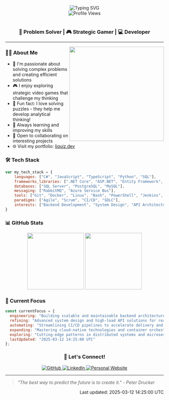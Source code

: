 <div align="center">
  <img src="https://readme-typing-svg.herokuapp.com?font=Fira+Code&weight=500&size=40&pause=1000&color=3B82F6&center=true&vCenter=true&width=600&lines=Hi+there!+I'm+Vladyslav+👋;Backend+Developer;Problem+Solver;Strategic+Thinker" alt="Typing SVG" />
</div>

<div align="center">
  <img src="https://komarev.com/ghpvc/?username=liquizz&style=flat-square&color=3B82F6" alt="Profile Views" />
</div>

<br/>

<div align="center">
  
### 🧩 Problem Solver | 🎮 Strategic Gamer | 💻 Developer

</div>

---

<img align="right" src="https://raw.githubusercontent.com/liquizz/liquizz/main/assets/coding.gif" width="300" />

### 👨‍💻 About Me

- 🎯 I'm passionate about solving complex problems and creating efficient solutions
- 🎮 I enjoy exploring strategic video games that challenge my thinking
- 🧩 Fun fact: I love solving puzzles - they help me develop analytical thinking!
- 🌱 Always learning and improving my skills
- 🤝 Open to collaborating on interesting projects
- 🌐 Visit my portfolio: [liquiz.dev](https://liquiz.dev)

### 🛠️ Tech Stack

<div align="left">

```javascript
var my_tech_stack = {
    languages: ["C#", "JavaScript", "TypeScript", "Python", "SQL"],
    frameworks_libraries: [".NET Core", "ASP.NET", "Entity Framework", "Dapper", "React", "Angular 2+"],
    databases: ["SQL Server", "PostgreSQL", "MySQL"],
    messaging: ["RabbitMQ", "Azure Service Bus"],
    tools: ["Git", "Docker", "Linux", "Bash", "PowerShell", "Jenkins", "TeamCity", "Octopus Deploy", "Azure DevOps"],
    paradigms: ["Agile", "Scrum", "CI/CD", "SDLC"],
    interests: ["Backend Development", "System Design", "API Architecture", "Database Optimization"]
}
```

</div>

### 📊 GitHub Stats

<div align="center">
  <img height="180em" src="https://github-readme-stats.vercel.app/api?username=liquizz&show_icons=true&theme=tokyonight&include_all_commits=true&count_private=true"/>
  <img height="180em" src="https://github-readme-stats.vercel.app/api/top-langs/?username=liquizz&layout=compact&langs_count=7&theme=tokyonight"/>
</div>

### 🎯 Current Focus

```javascript
const currentFocus = {
  engineering: "Building scalable and maintainable backend architectures with .NET and modern frameworks",
  refining: "Advanced system design and high-load API solutions for real-world applications",
  automating: "Streamlining CI/CD pipelines to accelerate delivery and ensure quality",
  expanding: "Mastering cloud-native technologies and container orchestration",
  exploring: "Cutting-edge patterns in distributed systems and microservices",
  lastUpdated: "2025-03-12 14:25:00 UTC"
};
```

<div align="center">

### 🤝 Let's Connect!

<a href="https://github.com/liquizz" target="_blank">
  <img src="https://img.shields.io/badge/GitHub-100000?style=for-the-badge&logo=github&logoColor=white" alt="GitHub">
</a>
<a href="https://www.linkedin.com/in/vladyslav-sheiko" target="_blank">
  <img src="https://img.shields.io/badge/LinkedIn-0077B5?style=for-the-badge&logo=linkedin&logoColor=white" alt="LinkedIn">
</a>
<a href="https://liquiz.dev" target="_blank">
  <img src="https://img.shields.io/badge/Website-4285F4?style=for-the-badge&logo=google-chrome&logoColor=white" alt="Personal Website">
</a>

---

</div>

> *"The best way to predict the future is to create it." - Peter Drucker*

<div align="right">
  Last updated: 2025-03-12 14:25:00 UTC
</div>
